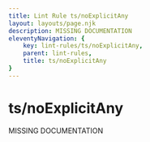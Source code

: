 ```yaml
---
title: Lint Rule ts/noExplicitAny
layout: layouts/page.njk
description: MISSING DOCUMENTATION
eleventyNavigation: {
	key: lint-rules/ts/noExplicitAny,
	parent: lint-rules,
	title: ts/noExplicitAny
}
---
```


# ts/noExplicitAny

MISSING DOCUMENTATION
